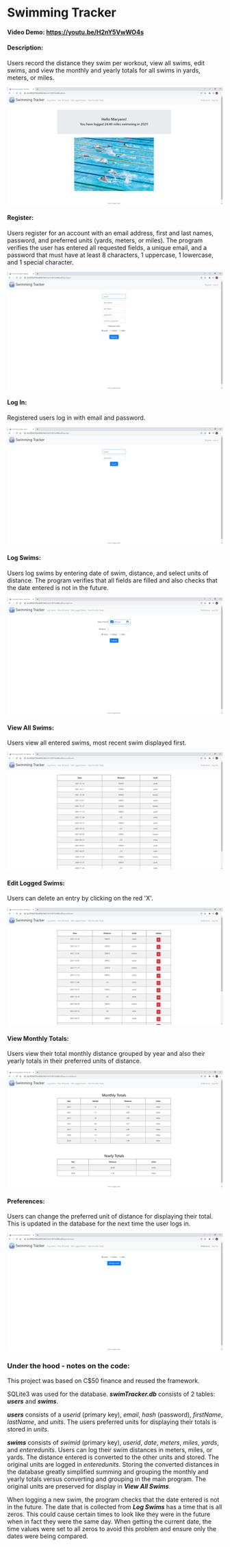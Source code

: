 # Swimming Tracker
#### Video Demo: https://youtu.be/H2nY5VwWO4s
#### Description:
Users record the distance they swim per workout, view all swims, edit swims, and view the monthly and yearly totals for all swims in
yards, meters, or miles.

![Image of the Swimming Tracker](/static/swimTrackerHome.png)


#### Register:
  Users register for an account with an email address, first and last names, password, and preferred units (yards, meters, or miles).
  The program verifies the user has entered all requested fields, a unique email, and a password that must have at least 8 characters,
  1 uppercase, 1 lowercase, and 1 special character.

  ![Image of registration page](/static/register.png)


#### Log In:
  Registered users log in with email and password.

  ![Image of log in page](/static/login.png)


#### Log Swims:
  Users log swims by entering date of swim, distance, and select units of distance.  The program verifies that all fields are filled and
  also checks that the date entered is not in the future.

  ![Image of Log Swims](/static/logSwims.png)


#### View All Swims:
  Users view all entered swims, most recent swim displayed first.

  ![Image of View All Swims](/static/viewSwims.png)


#### Edit Logged Swims:
  Users can delete an entry by clicking on the red 'X'.

  ![Image of Edit Logged Swims](/static/editSwims.png)


#### View Monthly Totals:
  Users view their total monthly distance grouped by year and also their yearly totals in their preferred units of distance.

  ![Image of View Monthly Totals](/static/monthlyTotals.png)


#### Preferences:
  Users can change the preferred unit of distance for displaying their total.  This is updated in the database for the next time
  the user logs in.

  ![Image of Preferences](/static/preferences.png)





### Under the hood - notes on the code:
  This project was based on C$50 finance and reused the framework.

  SQLite3 was used for the database.  ***swimTracker.db*** consists of 2 tables: ***users*** and ***swims***.

  ***users*** consists of a *userid* (primary key), *email*, *hash* (password), *firstName*, *lastName*, and *units*.  The users
  preferred units for displaying their totals is stored in *units*.

  ***swims*** consists of *swimid* (primary key), *userid*, *date*, *meters*, *miles*, *yards*, and *enteredunits*.  Users can log
  their swim distances in meters, miles, or yards.  The distance entered is converted to the other units and stored.  The original
  units are logged in *enteredunits*.  Storing the converted distances in the database greatly simplified summing and grouping the
  monthly and yearly totals versus converting and grouping in the main program.  The original units are preserved for display
  in ***View All Swims***.

   When logging a new swim, the program checks that the date entered is not in the future.  The date that is collected from ***Log Swims***
   has a time that is all zeros.  This could cause certain times to look like they were in the future when in fact they were the same day.
   When getting the current date, the time values were set to all zeros to avoid this problem and ensure only the dates were being compared.